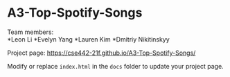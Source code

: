 
# A3-Top-Spotify-Songs
Team members:  
*Leon Li
*Evelyn Yang
*Lauren Kim
*Dmitriy Nikitinskyy

Project page: https://cse442-21f.github.io/A3-Top-Spotify-Songs/  

Modify or replace `index.html` in the `docs` folder to update your project page.